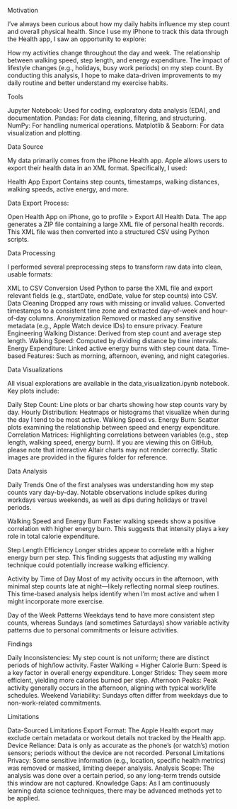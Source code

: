 Motivation

I’ve always been curious about how my daily habits influence my step count and overall physical health. Since I use my iPhone to track this data through the Health app, I saw an opportunity to explore:

How my activities change throughout the day and week.
The relationship between walking speed, step length, and energy expenditure.
The impact of lifestyle changes (e.g., holidays, busy work periods) on my step count.
By conducting this analysis, I hope to make data-driven improvements to my daily routine and better understand my exercise habits.

Tools

Jupyter Notebook: Used for coding, exploratory data analysis (EDA), and documentation.
Pandas: For data cleaning, filtering, and structuring.
NumPy: For handling numerical operations.
Matplotlib & Seaborn: For data visualization and plotting.

Data Source

My data primarily comes from the iPhone Health app. Apple allows users to export their health data in an XML format. Specifically, I used:

Health App Export
Contains step counts, timestamps, walking distances, walking speeds, active energy, and more.

Data Export Process:

Open Health App on iPhone, go to profile > Export All Health Data.
The app generates a ZIP file containing a large XML file of personal health records.
This XML file was then converted into a structured CSV using Python scripts.

Data Processing

I performed several preprocessing steps to transform raw data into clean, usable formats:

XML to CSV Conversion
Used Python to parse the XML file and export relevant fields (e.g., startDate, endDate, value for step counts) into CSV.
Data Cleaning
Dropped any rows with missing or invalid values.
Converted timestamps to a consistent time zone and extracted day-of-week and hour-of-day columns.
Anonymization
Removed or masked any sensitive metadata (e.g., Apple Watch device IDs) to ensure privacy.
Feature Engineering
Walking Distance: Derived from step count and average step length.
Walking Speed: Computed by dividing distance by time intervals.
Energy Expenditure: Linked active energy burns with step count data.
Time-based Features: Such as morning, afternoon, evening, and night categories.

Data Visualizations

All visual explorations are available in the data_visualization.ipynb notebook. Key plots include:

Daily Step Count: Line plots or bar charts showing how step counts vary by day.
Hourly Distribution: Heatmaps or histograms that visualize when during the day I tend to be most active.
Walking Speed vs. Energy Burn: Scatter plots examining the relationship between speed and energy expenditure.
Correlation Matrices: Highlighting correlations between variables (e.g., step length, walking speed, energy burn).
If you are viewing this on GitHub, please note that interactive Altair charts may not render correctly. Static images are provided in the figures folder for reference.

Data Analysis

Daily Trends
One of the first analyses was understanding how my step counts vary day-by-day. Notable observations include spikes during workdays versus weekends, as well as dips during holidays or travel periods.

Walking Speed and Energy Burn
Faster walking speeds show a positive correlation with higher energy burn. This suggests that intensity plays a key role in total calorie expenditure.

Step Length Efficiency
Longer strides appear to correlate with a higher energy burn per step. This finding suggests that adjusting my walking technique could potentially increase walking efficiency.

Activity by Time of Day
Most of my activity occurs in the afternoon, with minimal step counts late at night—likely reflecting normal sleep routines. This time-based analysis helps identify when I’m most active and when I might incorporate more exercise.

Day of the Week Patterns
Weekdays tend to have more consistent step counts, whereas Sundays (and sometimes Saturdays) show variable activity patterns due to personal commitments or leisure activities.

Findings

Daily Inconsistencies: My step count is not uniform; there are distinct periods of high/low activity.
Faster Walking = Higher Calorie Burn: Speed is a key factor in overall energy expenditure.
Longer Strides: They seem more efficient, yielding more calories burned per step.
Afternoon Peaks: Peak activity generally occurs in the afternoon, aligning with typical work/life schedules.
Weekend Variability: Sundays often differ from weekdays due to non-work-related commitments.

Limitations

Data-Sourced Limitations
Export Format: The Apple Health export may exclude certain metadata or workout details not tracked by the Health app.
Device Reliance: Data is only as accurate as the phone’s (or watch’s) motion sensors; periods without the device are not recorded.
Personal Limitations
Privacy: Some sensitive information (e.g., location, specific health metrics) was removed or masked, limiting deeper analysis.
Analysis Scope: The analysis was done over a certain period, so any long-term trends outside this window are not captured.
Knowledge Gaps: As I am continuously learning data science techniques, there may be advanced methods yet to be applied.
